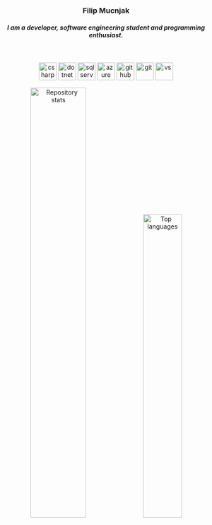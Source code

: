 <h3 align="center">Filip Mucnjak</h3>
<h5 align="center">I am a developer, software engineering student and programming enthusiast.</h5>
<br/>
<p align="center">
  <img src="https://cdn.jsdelivr.net/gh/devicons/devicon/icons/csharp/csharp-original.svg" alt="csharp" width="40" />
  <img src="https://cdn.jsdelivr.net/gh/devicons/devicon/icons/dotnetcore/dotnetcore-original.svg" alt="dotnet core" width="40" />
  <img src="https://cdn.jsdelivr.net/gh/devicons/devicon/icons/microsoftsqlserver/microsoftsqlserver-plain.svg" alt="sql server" width="40" />
  <img src="https://cdn.jsdelivr.net/gh/devicons/devicon/icons/azure/azure-original.svg" alt="azure" width="40" />
  <img src="https://cdn.jsdelivr.net/gh/devicons/devicon/icons/github/github-original.svg" alt="github" width="40" />
  <img src="https://cdn.jsdelivr.net/gh/devicons/devicon/icons/git/git-original.svg" alt="git" width="40" />
  <img src="https://cdn.jsdelivr.net/gh/devicons/devicon/icons/visualstudio/visualstudio-plain.svg" alt="vs" width="40" />
</p>

<div align="center">
  <img src="https://github-readme-stats.vercel.app/api?username=mucnjakf&count_private=true&show_icons=true&theme=github_dark" alt="Repository stats" width="50%" />
  <img src="https://github-readme-stats.vercel.app/api/top-langs/?username=mucnjakf&layout=compact&theme=github_dark" alt="Top languages" width="42%" />
</div>
